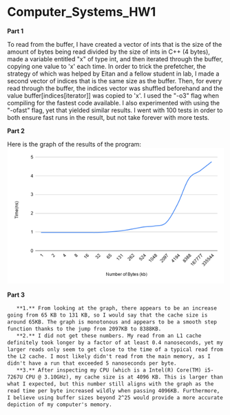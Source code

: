 # Computer_Systems_HW1

**Part 1**

To read from the buffer, I have created a vector of ints that is the size of the amount of bytes being read divided by the size of ints in C++ (4 bytes), made a variable entitled "x" of type int, and then iterated through the buffer, copying one value to 'x' each time. In order to trick the prefetcher, the strategy of which was helped by Eitan and a fellow student in lab, I made a second vector of indices that is the same size as the buffer. Then, for every read through the buffer, the indices vector was shuffled beforehand and the value buffer[indices[iterator]] was copied to 'x'. I used the "-o3" flag when compiling for the fastest code available. I also experimented with using the "-ofast" flag, yet that yielded similar results. I went with 100 tests in order to both ensure fast runs in the result, but not take forever with more tests.

**Part 2**

Here is the graph of the results of the program:
![Chart](https://github.com/squinkums/Computer_Systems_HW1/blob/master/hw1chart.png)

**Part 3**

       **1.** From looking at the graph, there appears to be an increase going from 65 KB to 131 KB, so I would say that the cache size is around 65KB. The graph is monotonous and appears to be a smooth step function thanks to the jump from 2097KB to 8388KB.
       **2.** I did not get these numbers. My read from an L1 cache definitely took longer by a factor of at least 0.4 nanoseconds, yet my larger reads only seem to get close to the time of a typical read from the L2 cache. I most likely didn't read from the main memory, as I didn't have a run that exceeded 5 nanoseconds per byte.
       **3.** After inspecting my CPU (which is a Intel(R) Core(TM) i5-7267U CPU @ 3.10GHz), my cache size is at 4096 KB. This is larger than what I expected, but this number still aligns with the graph as the read time per byte increased wildly when passing 4096KB. Furthermore, I believe using buffer sizes beyond 2^25 would provide a more accurate depiction of my computer's memory.
